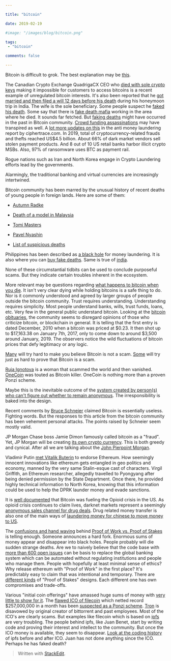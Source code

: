 ```yaml
---

title: "bitcoin"

date: 2019-02-19

#image: "/images/blog/bitcoin.png"

tags: 
 - "bitcoin"

comments: false

---
```


Bitcoin is difficult to grok. 
The best explanation may 
be [this](http://www.michaelnielsen.org/ddi/how-the-bitcoin-protocol-actually-works/).

  

The Canadian Crypto Exchange QuadrigaCX CEO who [died with sole crypto keys](https://bitcoinexchangeguide.com/blizzard-turn-of-events-as-quadrigacx-accidentally-sent-nearly-400000-to-dead-ceos-bitcoin-wallet/) 
making it impossible for customers to access bitcoins is a recent example
of unregulated bitcoin interests. It's also been reported that
he [got married and then filed a will 12 days before his death](https://cointelegraph.com/news/ceo-of-canadian-crypto-exchange-quadrigacx-filed-will-12-days-before-death)
during his honeymoon trip in India. The wife is the sole beneficiary. 
Some people suspect he [faked his death](https://u.today/is-the-dead-ceo-story-fake-evidence-is-mounting-that-quadrigacx-pulled-off-massive-exit-scam). 
Some say that there is [fake death mafia](https://www.newsbtc.com/2019/02/06/ceo-who-held-150m-in-crypto-died-in-a-region-known-for-having-a-fake-death-mafia/) 
working in the area where he died. It sounds far fetched. 
But [faking deaths](https://news.bitcoin.com/federal-agents-told-this-silk-road-moderator-to-fake-his-own-death/) 
might have occurred in the past in Bitcoin community.
[Crowd funding assassinations](https://www.forbes.com/sites/andygreenberg/2013/11/18/meet-the-assassination-market-creator-whos-crowdfunding-murder-with-bitcoins/#2bdb35c03d9b) 
may have transpired as well.  A [lot more updates on this](https://ciphertrace.com/q4-2019-cryptocurrency-anti-money-laundering-report/)
in the anti money laundering report by ciphertrace.com.  In 2019,  total of cryptocurrency-related frauds and 
thefts reached US$4.5 billion.  About 66% of dark market vendors sell stolen payment products. 
And 8 out of 10 US retail banks harbor illicit crypto MSBs.
Also, 97% of ransomware uses BTC as payment rail.

Rogue nations such as Iran and North Korea engage in Crypto Laundering efforts lead by the governments.
  
Alarmingly, the traditional banking and virtual currencies are increasingly
intertwined.

Bitcoin community has been marred by the unusual history of 
recent deaths of young people in foreign lands. Here are some of them:
  

*  [Autumn Radke](https://www.dailymail.co.uk/news/article-2573863/Bitcoin-exchange-CEO-dead-home-suspected-suicide-age-28.html)

*  [Death of a model in Malaysia](https://www.thedailybeast.com/an-american-bitcoin-trader-and-the-mysterious-death-of-the-naked-dutch-model-in-malaysia)

*  [Tomi Masters](https://www.buzzfeednews.com/article/josephbernstein/tomi-masters-down-the-rabbit-hole-i-go)

*  [Pavel Nyashin](https://www.nzherald.co.nz/business/news/article.cfm?c_id=3&objectid=12046719)

*  [List of suspicious deaths](https://nypost.com/2014/03/05/bitcoin-firm-ceo-found-dead-in-suspected-suicide/)

  

Philippines has been described as [a black hole](https://www.reuters.com/article/us-usa-fed-bangladesh-philippines-idUSKCN0WM13B) 
for money laundering. It is also where you 
can [buy fake deaths](https://www.telegraph.co.uk/travel/destinations/asia/philippines/articles/philippines-the-global-leader-for-faking-own-death/).
Same is true of [india](https://timesofindia.indiatimes.com/Want-a-fake-death-certificate/articleshow/3218280.cms).



None of these circumstantial tidbits can be used to conclude purposeful scams.
But they indicate certain troubles inherent in the ecosystem.

  

More relevant may be questions regarding [what happens to bitcoin when you die](https://news.bitcoin.com/bitcoin-after-death-the-perils-of-sharing-ones-fortune/).
It isn't very clear dying while holding bitcoins is a safe thing to do.
Nor is it commonly understood and agreed by larger groups of people outside the
bitcoin community. Trust requires understanding. Understanding requires simplicity.
Most people understand banks, wills, trust funds, loans, etc.
Very few in the general public understand bitcoin.
Looking at the [bitcoin obituaries](https://99bitcoins.com/bitcoin-obituaries/),
the community seems to disregard opinions of those who criticize bitcoin,
or blockchain in general. It is telling that the first entry
is dated December, 2010 when a bitcoin was priced at $0.23. 
It then shot up to $17,163.38 on January 7th, 2017, only to come
down to around $3,500 around January, 2019. The observers notice 
the wild fluctuations of bitcoin prices that defy legitimacy or any logic.

[Many](https://bitlyfool.com/?p=148602) will try hard to make you believe
Bitcoin is not a scam.  [Some](https://www.bitcoinisscam.com/) will try 
just as hard to prove that Bitcoin is a scam.

[Ruja Ignotova](https://www.bbc.com/news/stories-50435014) is a woman that
scammed the world and then vanished. [OneCoin](https://en.wikipedia.org/wiki/OneCoin) 
was touted as Bitcoin killer. OneCoin is nothing more than a proven Ponzi scheme. 

Maybe this is the inevitable outcome of the [system created by person(s) who can't figure out whether to remain anonymous](http://archive.is/kjuLi). 
The irresponsibility is baked into the design.

  

Recent comments by [Bruce Schneier](https://www.wired.com/story/theres-no-good-reason-to-trust-blockchain-technology/) 
claimed Bitcoin is essentially useless. Fighting words.
But the responses to this article from the bitcoin community
has been vehement personal attacks. The points raised by Schneier seem mostly valid.



JP Morgan Chase boss Jamie Dimon famously called bitcoin as a "fraud". 
Yet, JP Morgan will be creating
[its own crypto currency](https://www.cnn.com/2019/02/14/investing/jpmorgan-jpm-coin-cryptocurrency/index.html).
This is both greedy and cynical. After all we are talking about 
the [John Pierpoint Morgan](https://www.telegraph.co.uk/finance/personalfinance/2866937/The-original-Fat-Cat-and-robber-baron-of-his-time.html).



Vladimir Putin [met Vitalik Buterin](https://cointelegraph.com/news/suddenly-vladimir-putin-meets-vitalik-buterin-endorses-ethereum)
to endorse Ethereum. How seemingly innocent innovations like ethereum gets 
entangled in geo politics and economy, manned by the very same Stalin-esque cast 
of characters.  Virgil Griffith, an Ethereum researcher, allegedly travelled to Pyongyang after
being denied permission by the State Department.  Once there, he provided highly technical information to
North Korea, knowing that this information could be used to help the DPRK launder
money and evade sanctions.

It is [well documented](https://maryhaven.com/news/how-bitcoin-is-fueling-americas-opioid-crisis/) that Bitcoin
was fueling the Opioid crisis in the US.  As opioid crisis continues to claim lives, darknet markets represent a 
seemingly [anonymous sales channel for drug deals](https://blog.chainalysis.com/reports/fentanyl-cryptocurrency-transactions).  Drug related money transfer is also one of the main ways of [laundering money for chinese to move money to US](https://home.treasury.gov/news/press-releases/sm756).

The [confusions and hand waving](https://cointelegraph.com/news/staking-consensus-and-the-pursuit-of-decentralization) 
behind [Proof of Work vs. Proof of Stakes](https://blockgeeks.com/guides/proof-of-work-vs-proof-of-stake/) 
is telling enough. Someone announces a hard fork. Enormous sums of 
money appear and disappear into black holes. People probably will 
die sudden strange deaths. Are we to naively believe that the code
base with [more than 600 open issues](https://github.com/ethereum/go-ethereum/issues) can 
be basis to replace the global banking system which can be automated without regulating
institutions and people who manage them. People with hopefully at least minimal 
sense of ethics? Why release ethereum with "Proof of Work" in the first place? 
It's predictably easy to claim that was intentional and temporary. 
There are [different kinds](https://blog.chorus.one/classifying-staking-implementations-a-framework/) 
of "Proof of Stakes" designs. Each different one has own compromises and trade-offs.



Various "initial coin offerings" have amassed huge sums 
of money with [very little to show for it](https://deadcoins.com/). 
The [flawed ICO of filecoin](https://tokeneconomy.co/the-analysis-filecoin-doesnt-want-you-to-read-e60d5243f17c)
which netted record $257,000,000 in a month has
been [suspected as a Ponzi scheme](https://github.com/Tribler/tribler/issues/3097).
[Tron](https://cointelegraph.com/news/ex-bittorrent-exec-says-theres-no-way-tron-will-manage-bittorrents-token) 
is disavowed by original creator of bittorrent and past employees.
Most of the ICO's are clearly scams. But examples like filecoin which is
based on [ipfs](https://github.com/ipfs/ipfs) are very troubling.
The people behind ipfs, like Juan Benet, start by writing code and proving 
their interest and intellect to the community. But once the ICO money is
available, they seem to disappear.
[Look at the coding history](https://github.com/ipfs/go-ipfs/graphs/contributors)
of ipfs before and after ICO.
Juan has not done anything since the ICO. Perhaps he has faked death?

> Written with [StackEdit](https://stackedit.io/).
<!--stackedit_data:
eyJoaXN0b3J5IjpbMTI4NzkwMzkzOCw1NzIxNTMzMjMsLTQ3OT
UzMzM2OCwtOTI0NjY4MTA1LDExMjAzNDQwMDIsLTExNzkwMzA1
MjJdfQ==
-->
